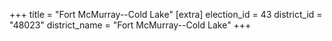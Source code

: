 +++
title = "Fort McMurray--Cold Lake"
[extra]
election_id = 43
district_id = "48023"
district_name = "Fort McMurray--Cold Lake"
+++
